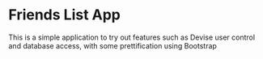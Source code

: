 # Friends List App

This is a simple application to try out features such as Devise user control and database access, with some prettification using Bootstrap
